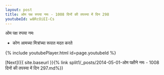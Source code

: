 ```yaml
---
layout: post
title: ओम पक्ष रुपया नमः - 1008 दिनों की तपस्या में दिन 298
youtubeId: w8RcOiEI-Cs
---
```

 
 
 ओम पक्ष रुपया नमः  
 
 -  कोण आमच्या मित्रांच्या रूपात मदत करते 
 
  
 
  
 
 
 
 
 
 


{% include youtubePlayer.html id=page.youtubeId %}
 
[Next]({{ site.baseurl }}{% link  split1/_posts/2014-05-01-ओम पक्षीने नमः - 1008 दिनों की तपस्या में दिन 297.md%})
 
